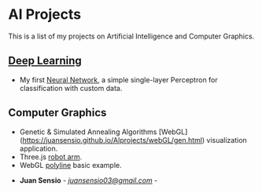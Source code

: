 # AI Projects
This is a list of my projects on Artificial Intelligence and Computer Graphics.

## [Deep Learning](https://github.com/JuanSensio/AIprojects/blob/master/DL)

- My first [Neural Network](https://github.com/JuanSensio/AIprojects/blob/master/DL/perceptron/perceptron.ipynb), a simple single-layer 
Perceptron for classification with custom data.

## Computer Graphics
- Genetic & Simulated Annealing Algorithms [WebGL] (https://juansensio.github.io/AIprojects/webGL/gen.html) visualization application.
- Three.js [robot arm](https://juansensio.github.io/AIprojects/webGL/robot.html).
- WebGL [polyline](https://juansensio.github.io/AIprojects/webGL/dots&lines.html) basic example.
<!-- - [Flappy Birds](https://juansensio.github.io/AIprojects/webGL/bird/index.html) WebGL clone . -->

* **Juan Sensio** - *juansensio03@gmail.com* -
